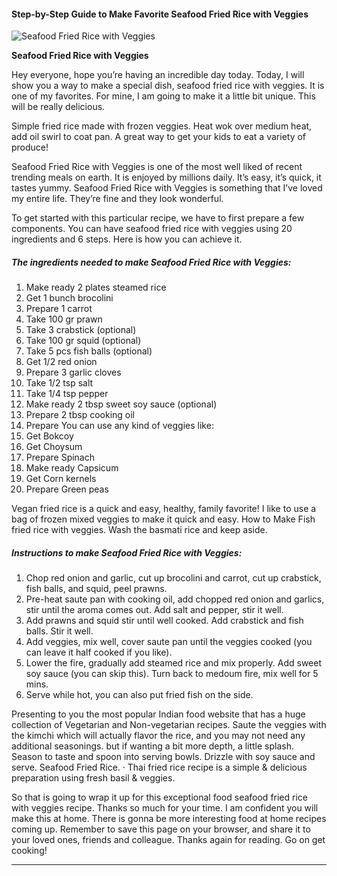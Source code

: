             

#### Step-by-Step Guide to Make Favorite Seafood Fried Rice with Veggies

![Seafood Fried Rice with Veggies](https://img-global.cpcdn.com/recipes/bb08ba186603c119/751x532cq70/seafood-fried-rice-with-veggies-recipe-main-photo.jpg)

**Seafood Fried Rice with Veggies**

Hey everyone, hope you’re having an incredible day today. Today, I will show you a way to make a special dish, seafood fried rice with veggies. It is one of my favorites. For mine, I am going to make it a little bit unique. This will be really delicious.

Simple fried rice made with frozen veggies. Heat wok over medium heat, add oil swirl to coat pan. A great way to get your kids to eat a variety of produce!

Seafood Fried Rice with Veggies is one of the most well liked of recent trending meals on earth. It is enjoyed by millions daily. It’s easy, it’s quick, it tastes yummy. Seafood Fried Rice with Veggies is something that I’ve loved my entire life. They’re fine and they look wonderful.

To get started with this particular recipe, we have to first prepare a few components. You can have seafood fried rice with veggies using 20 ingredients and 6 steps. Here is how you can achieve it.

##### The ingredients needed to make Seafood Fried Rice with Veggies:

1.  Make ready 2 plates steamed rice
2.  Get 1 bunch brocolini
3.  Prepare 1 carrot
4.  Take 100 gr prawn
5.  Take 3 crabstick (optional)
6.  Take 100 gr squid (optional)
7.  Take 5 pcs fish balls (optional)
8.  Get 1/2 red onion
9.  Prepare 3 garlic cloves
10.  Take 1/2 tsp salt
11.  Take 1/4 tsp pepper
12.  Make ready 2 tbsp sweet soy sauce (optional)
13.  Prepare 2 tbsp cooking oil
14.  Prepare You can use any kind of veggies like:
15.  Get Bokcoy
16.  Get Choysum
17.  Prepare Spinach
18.  Make ready Capsicum
19.  Get Corn kernels
20.  Prepare Green peas

Vegan fried rice is a quick and easy, healthy, family favorite! I like to use a bag of frozen mixed veggies to make it quick and easy. How to Make Fish fried rice with veggies. Wash the basmati rice and keep aside.

##### Instructions to make Seafood Fried Rice with Veggies:

1.  Chop red onion and garlic, cut up brocolini and carrot, cut up crabstick, fish balls, and squid, peel prawns.
2.  Pre-heat saute pan with cooking oil, add chopped red onion and garlics, stir until the aroma comes out. Add salt and pepper, stir it well.
3.  Add prawns and squid stir until well cooked. Add crabstick and fish balls. Stir it well.
4.  Add veggies, mix well, cover saute pan until the veggies cooked (you can leave it half cooked if you like).
5.  Lower the fire, gradually add steamed rice and mix properly. Add sweet soy sauce (you can skip this). Turn back to medoum fire, mix well for 5 mins.
6.  Serve while hot, you can also put fried fish on the side.

Presenting to you the most popular Indian food website that has a huge collection of Vegetarian and Non-vegetarian recipes. Saute the veggies with the kimchi which will actually flavor the rice, and you may not need any additional seasonings. but if wanting a bit more depth, a little splash. Season to taste and spoon into serving bowls. Drizzle with soy sauce and serve. Seafood Fried Rice. · Thai fried rice recipe is a simple & delicious preparation using fresh basil & veggies.

So that is going to wrap it up for this exceptional food seafood fried rice with veggies recipe. Thanks so much for your time. I am confident you will make this at home. There is gonna be more interesting food at home recipes coming up. Remember to save this page on your browser, and share it to your loved ones, friends and colleague. Thanks again for reading. Go on get cooking!

* * *